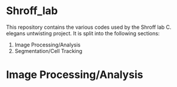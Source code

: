 # Shroff_lab

This repository contains the various codes used by the Shroff lab C. elegans untwisting project. It is split into the following sections:

  1. Image Processing/Analysis
  2. Segmentation/Cell Tracking


# Image Processing/Analysis
